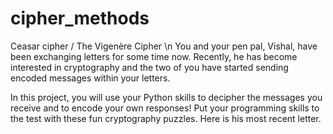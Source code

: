 # cipher_methods
Ceasar cipher / The Vigenère Cipher
\n You and your pen pal, Vishal, have been exchanging letters for some time now. Recently, he has become interested in cryptography and the two of you have started sending encoded messages within your letters.

In this project, you will use your Python skills to decipher the messages you receive and to encode your own responses! Put your programming skills to the test with these fun cryptography puzzles. Here is his most recent letter.
